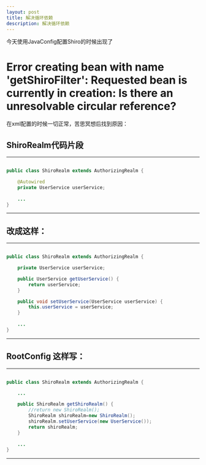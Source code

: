 ```yaml
---
layout: post
title: 解决循环依赖
description: 解决循环依赖
---
```


今天使用JavaConfig配置Shiro的时候出现了
# Error creating bean with name 'getShiroFilter': Requested bean is currently in creation: Is there an unresolvable circular reference?

在xml配置的时候一切正常，苦思冥想后找到原因：

## ShiroRealm代码片段

---
``` java

public class ShiroRealm extends AuthorizingRealm {

    @Autowired
    private UserService userService;
    
    ...
}

```
---

## 改成这样：

---
``` java

public class ShiroRealm extends AuthorizingRealm {

    private UserService userService;

    public UserService getUserService() {
        return userService;
    }

    public void setUserService(UserService userService) {
        this.userService = userService;
    }
    
    ...
}

```
---

## RootConfig 这样写：

---
``` java

public class ShiroRealm extends AuthorizingRealm {

    ...

    public ShiroRealm getShiroRealm() {
        //return new ShiroRealm();
        ShiroRealm shiroRealm=new ShiroRealm();
        shiroRealm.setUserService(new UserService());
        return shiroRealm;
    }
    
    ...
}

```
---


